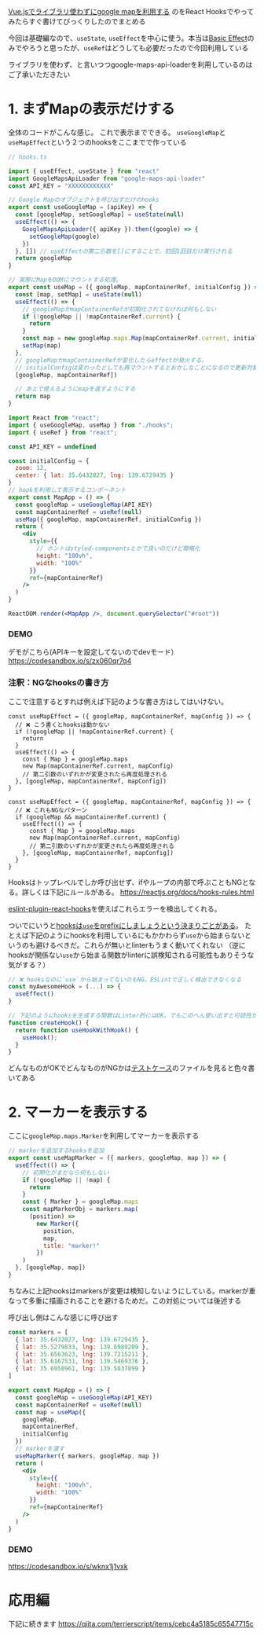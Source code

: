 [Vue.jsでライブラリ使わずにgoogle mapを利用する](https://qiita.com/terrierscript/items/9a9dda5a5ca5b3293d48) のをReact Hooksでやってみたらすぐ書けてびっくりしたのでまとめる

今回は基礎編なので、`useState`, `useEffect`を中心に使う。本当は[Basic Effect](https://reactjs.org/docs/hooks-reference.html#basic-hooks)のみでやろうと思ったが、`useRef`はどうしても必要だったので今回利用している

ライブラリを使わず、と言いつつgoogle-maps-api-loaderを利用しているのはご了承いただきたい

# 1. まずMapの表示だけする

全体のコードがこんな感じ。
これで表示までできる。
`useGoogleMap`と`useMapEffect`という２つのhooksをここまでで作っている

```jsx
// hooks.ts

import { useEffect, useState } from "react"
import GoogleMapsApiLoader from "google-maps-api-loader"
const API_KEY = "XXXXXXXXXXXX"

// Google Mapのオブジェクトを呼び出すだけのhooks
export const useGoogleMap = (apiKey) => {
  const [googleMap, setGoogleMap] = useState(null)
  useEffect(() => {
    GoogleMapsApiLoader({ apiKey }).then((google) => {
      setGoogleMap(google)
    })
  }, []) // useEffectの第二引数を[]にすることで、初回1回目だけ実行される
  return googleMap
}

// 実際にMapをDOMにマウントする処理。
export const useMap = ({ googleMap, mapContainerRef, initialConfig }) => {
  const [map, setMap] = useState(null)
  useEffect(() => {
    // googleMapかmapContainerRefが初期化されてなければ何もしない
    if (!googleMap || !mapContainerRef.current) {
      return
    }
    const map = new googleMap.maps.Map(mapContainerRef.current, initialConfig)
    setMap(map)
  }, 
  // googleMapかmapContainerRefが変化したらeffectが発火する。
  // initialConfigは変わったとしても再マウントするとおかしなことになるので更新対象にしない
  [googleMap, mapContainerRef])

  // あとで使えるようにmapを返すようにする
  return map
}

```

```jsx
import React from "react";
import { useGoogleMap, useMap } from "./hooks";
import { useRef } from "react";

const API_KEY = undefined

const initialConfig = {
  zoom: 12,
  center: { lat: 35.6432027, lng: 139.6729435 }
}
// hookを利用して表示するコンポーネント
export const MapApp = () => {
  const googleMap = useGoogleMap(API_KEY)
  const mapContainerRef = useRef(null)
  useMap({ googleMap, mapContainerRef, initialConfig })
  return (
    <div
      style={{
        // ホントはstyled-componentsとかで良いのだけど簡略化
        height: "100vh",
        width: "100%"
      }}
      ref={mapContainerRef}
    />
  )
}

ReactDOM.render(<MapApp />, document.querySelector("#root"))

```

### DEMO
デモがこちら(APIキーを設定してないのでdevモード）
https://codesandbox.io/s/zx060qr7q4

### 注釈：NGなhooksの書き方

ここで注意するとすれば例えば下記のような書き方はしてはいけない。

```tsx
const useMapEffect = ({ googleMap, mapContainerRef, mapConfig }) => {
  // ❌ こう書くとhooksは動かない
  if (!googleMap || !mapContainerRef.current) {
    return
  }
  useEffect(() => {
    const { Map } = googleMap.maps
    new Map(mapContainerRef.current, mapConfig)
    // 第二引数のいずれかが変更されたら再度処理される
  }, [googleMap, mapContainerRef, mapConfig])
}

const useMapEffect = ({ googleMap, mapContainerRef, mapConfig }) => {
  // ❌ これもNGなパターン
  if (googleMap && mapContainerRef.current) {
    useEffect(() => {
      const { Map } = googleMap.maps
      new Map(mapContainerRef.current, mapConfig)
      // 第二引数のいずれかが変更されたら再度処理される
    }, [googleMap, mapContainerRef, mapConfig])
  }
}
```


Hooksはトップレベルでしか呼び出せず、ifやループの内部で呼ぶこともNGとなる。詳しくは下記にルールがある。
https://reactjs.org/docs/hooks-rules.html

[eslint-plugin-react-hooks](https://www.npmjs.com/package/eslint-plugin-react-hooks)を使えばこれらエラーを検出してくれる。

ついでにいうと[hooksは`use`をprefixにしましょうという決まりごとがある](https://reactjs.org/docs/hooks-custom.html#extracting-a-custom-hook)。
たとえば下記のようにhooksを利用しているにもかかわらず`use`から始まらないというのも避けるべきだ。これらが無いとlinterもうまく動いてくれない
（逆にhooksが関係ない`use`から始まる関数がlinterに誤検知される可能性もありそうな気がする？）

```js
// ❌ hooksなのに`use`から始まってないのもNG。ESLintで正しく検出できなくなる
const myAwesomeHook = (...) => {
  useEffect()
}

// 下記のようにhooksを生成する関数はLinter的にはOK。でもこのへん使い出すと可読性がヤバくなりそう（主観）
function createHook() {
  return function useHookWithHook() {
    useHook();
  }
}
```

どんなものがOKでどんなものがNGかは[テストケース](https://github.com/facebook/react/blob/master/packages/eslint-plugin-react-hooks/__tests__/ESLintRulesOfHooks-test.js)のファイルを見ると色々書いてある


# 2. マーカーを表示する

ここに`googleMap.maps.Marker`を利用してマーカーを表示する

```js
// markerを追加するhooksを追加
export const useMapMarker = ({ markers, googleMap, map }) => {
  useEffect(() => {
    // 初期化がまだなら何もしない
    if (!googleMap || !map) {
      return
    }
    const { Marker } = googleMap.maps
    const mapMarkerObj = markers.map(
      (position) =>
        new Marker({
          position,
          map,
          title: "marker!"
        })
    )
  }, [googleMap, map])
}
```
ちなみに上記hooksはmarkersが変更は検知しないようにしている。markerが重なって多重に描画されることを避けるためだ。この対処については後述する

呼び出し側はこんな感じに呼び出す

```jsx
const markers = [
  { lat: 35.6432027, lng: 139.6729435 },
  { lat: 35.5279833, lng: 139.6989209 },
  { lat: 35.6563623, lng: 139.7215211 },
  { lat: 35.6167531, lng: 139.5469376 },
  { lat: 35.6950961, lng: 139.5037899 }
]

export const MapApp = () => {
  const googleMap = useGoogleMap(API_KEY)
  const mapContainerRef = useRef(null)
  const map = useMap({
    googleMap,
    mapContainerRef,
    initialConfig
  })
  // markerを渡す
  useMapMarker({ markers, googleMap, map })
  return (
    <div
      style={{
        height: "100vh",
        width: "100%"
      }}
      ref={mapContainerRef}
    />
  )
}
```

### DEMO
https://codesandbox.io/s/wknx1j1vxk

# 応用編
下記に続きます
https://qiita.com/terrierscript/items/cebc4a5185c65547715c
